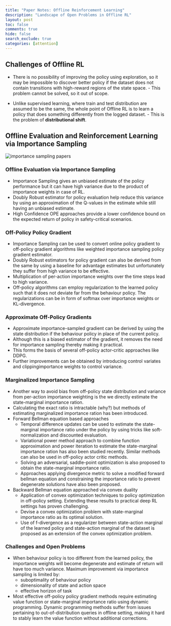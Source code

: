 ```yaml
---
title: "Paper Notes: Offline Reinforcement Learning"
description: "Landscape of Open Problems in Offline RL"
layout: post
toc: false
comments: true
hide: false
search_exclude: true
categories: [attention]
---
```


## Challenges of Offline RL

- There is no possibility of improving the policy using exploration, so it may be impossible to discover better policy if the dataset does not contain transitions with high-reward regions of the state space. - This problem cannot be solved, so it out of scope.

- Unlike supervised learning, where train and test distribution are assumed to be the same, the whole point of Offline RL is to learn a policy that does something differently from the logged dataset. - This is the problem of **distributional shift**.

  

## Offline Evaluation and Reinforcement Learning via Importance Sampling

![importance sampling papers]({{site.baseurl}}/images/posts/orl/offline-rl-importance-sampling.jpg)

### Offline Evaluation via Importance Sampling

- Importance Sampling gives an unbiased estimate of the policy performance but it can have high variance due to the product of importance weights in case of RL.
- Doubly Robust estimator for policy evaluation help reduce this variance by using an approximation of the Q-values in the estimate while still having an unbiased estimate.
- High Confidence OPE approaches provide a lower confidence bound on the expected return of policy in safety-critical scenarios.



### Off-Policy Policy Gradient

- Importance Sampling can be used to convert online policy gradient to off-policy gradient algorithms like weighted importance sampling policy gradient estimator.
- Doubly Robust estimators for policy gradient can also be derived from the same by using a baseline for advantage estimates but unfortunately they suffer from high variance to be effective.
- Multiplication of per-action importance weights over the time steps lead to high variance.
- Off-policy algorithms can employ regularization to the learned policy such that it does not deviate far from the behaviour policy. The regularizations can be in form of softmax over importance weights or KL-divergence.



### Approximate Off-Policy Gradients

- Approximate importance-sampled gradient can be derived by using the state distribution if the behaviour policy in place of the current policy.
- Although this is a biased estimator of the gradient, it removes the need for importance sampling thereby making it practical.
- This forms the basis of several off-policy actor-critic approaches like DDPG.
- Further improvements can be obtained by introducing control variates and clippingimportance weights to control variance.



### Marginalized Importance Sampling

- Another way to avoid bias from off-policy state distribution and variance from per-action importance weighting is the we directly estimate the state-marginal importance ration.
- Calculating the exact ratio is intractable (why?) but methods of estimating marginalized importance ration has been introduced.
- Forward Bellman equation based approaches
  - Temporal difference updates can be used to estimate the state-marginal importance ratio under the policy by using tricks like soft-normalization and discounted evaluation.
  - Variational power method approach to combine function approximation and power iteration to estimate the state-marginal importance ration has also been studied recently. Similar methods can also be used in off-policy actor critic methods.
  - Solving an adversarial, saddle-point optimization is also proposed to obtain the state-marginal importance ratio.
  - Approaches applying divergence metric to solve a modified forward bellman equation and constraining the importance ratio to prevent degenerate solutions have also been proposed.
- Backward Bellman equation approached via convex duality
  - Application of convex optimization techniques to policy optimization in off-policy setting. Extending these results to practical deep RL settings has proven challenging.
  - Devise a convex optimization problem with state-marginal importance ratio as its optimal solution.
  - Use of f-divergence as a regularizer between state-action marginal of the learned policy and state-action marginal of the dataset is proposed as an extension of the convex optimization problem.



### Challenges and Open Problems

- When behaviour policy is too different from the learned policy, the importance weights will become degenerate and estimate of return will have too much variance. Maximum improvement via importance sampling is limited by:
  - suboptimality of behaviour policy
  - dimensionality of state and action space
  - effective horizon of task
- Most effective off-policy policy gradient methods require estimating value function or state-marginal importance ratio using dynamic programming. Dynamic programming methods suffer from issues pertaining to out-of-distribution queries in offline setting, making it hard to stably learn the value function without additional corrections.

